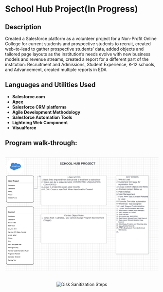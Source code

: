 <h1>School Hub Project(In Progress) </h1>



<h2>Description</h2>
Created a Salesforce platform as a volunteer project for a Non-Profit Online College for current students and prospective students to recruit, created web-to-lead to gather prospective students’ data, added objects and tailored page layouts as the institution’s needs evolve with new business models and revenue streams, created a report for a different part of the institution: Recruitment and Admissions, Student Experience, K-12 schools, and Advancement, created multiple reports in EDA 

<br />


<h2>Languages and Utilities Used</h2>

- <b>Salesforce.com</b> 
- <b>Apex</b>
- <b>Salesforce CRM platforms </b>
- <b>Agile Development Methodology </b>
- <b>Salesforce Automation Tools</b>
- <b>Lightning Web Component</b>
- <b>Visualforce</b>





<h2>Program walk-through:</h2>

<p align="center">
<br/>
<img src="School Hub Project.png"/>
<br />
<br />
<br/>
<img src="Cruise Project/Request .png"height="80%" width="80%" alt="Disk Sanitization Steps"/>
<br />
<br />
  <br/>

<!--
 ```diff
- text in red
+ text in green
! text in orange
# text in gray
@@ text in purple (and bold)@@
```
--!>
